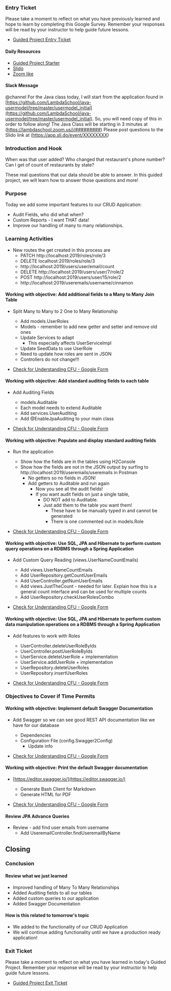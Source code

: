 ### Entry Ticket

Please take a moment to reflect on what you have previously learned and hope to learn by completing this Google Survey. Remember your responses will be read by your instructor to help guide future lessons.

* [Guided Project Entry Ticket](https://forms.gle/nfATQ1tnguVw5mVK7)

#### Daily Resources

* [Guided Project Starter](https://github.com/LambdaSchool/java-usermodel/tree/master/usermodel_initial)
* [Slido](https://app.sli.do/event/XXXXXXXX)
* [Zoom like](https://lambdaschool.zoom.us/j/#########)

#### Slack Message

@channel
For the Java class today, I will start from the application found in [https://github.com/LambdaSchool/java-usermodel/tree/master/usermodel_initial](https://github.com/LambdaSchool/java-usermodel/tree/master/usermodel_initial). So, you will need copy of this in order to follow along!
The Java Class will be starting in 3 minutes at (https://lambdaschool.zoom.us/j/#########)
Please post questions to the Slido link at (https://app.sli.do/event/XXXXXXXX)

### Introduction and Hook

When was that user added?
Who changed that restaurant's phone number?
Can I get of count of restaurants by state?

These real questions that our data should be able to answer. In this guided project, we will learn how to answer those questions and more!

### Purpose

Today we add some important features to our CRUD Application:

* Audit Fields, who did what when?
* Custom Reports - I want THAT data!
* Improve our handling of many to many relationships.

### Learning Activities

* New routes the get created in this process are
  * PATCH http://localhost:2019/roles/role/3
  * DELETE localhost:2019/roles/role/3
  * http://localhost:2019/users/user/email/count
  * DELETE http://localhost:2019/users/user/7/role/2
  * POST http://localhost:2019/users/user/15/role/2
  * http://localhost:2019/useremails/username/cinnamon

#### Working with objective: Add additional fields to a Many to Many Join Table

* Split Many to Many to 2 One to Many Relationship
  * Add models.UserRoles
  * Models - remember to add new getter and setter and remove old ones
  * Update Services to adapt
    * This especially affects UserServiceImpl
  * Update SeedData to use UserRole
  * Need to update how roles are sent in JSON
  * Controllers do not change!!!

* [Check for Understanding CFU - Google Form](https://forms.gle/g2z7wdKt5WBW8D5fA)

#### Working with objective: Add standard auditing fields to each table

* Add Auditing Fields
  * models.Auditable
  * Each model needs to extend Auditable
  * Add services.UserAuditing
  * Add @EnableJpaAuditing to your main class

* [Check for Understanding CFU - Google Form](https://forms.gle/7XdtMtnTcx5hfXEw7)

#### Working with objective: Populate and display standard auditing fields

* Run the application
  * Show how the fields are in the tables using H2Console
  * Show how the fields are not in the JSON output by surfing to http://localhost:2019/useremails/useremails in Postman
    * No getters so no fields in JSON!
    * Add getters to Auditable and run again
      * Now you see all the audit fields!
      * If you want audit fields on just a single table,
        * DO NOT add to Auditable.
        * Just add them to the table you want them!
          * These have to be manually typed in and cannot be generated
          * There is one commented out in models.Role

* [Check for Understanding CFU - Google Form](https://forms.gle/kHJDeJkdLWiXpVei9)

#### Working with objective: Use SQL, JPA and Hibernate to perform custom query operations on a RDBMS through a Spring Application

* Add Custom Query Reading (views.UserNameCountEmails)
  * Add views.UserNameCountEmails
  * Add UserRepository.getCountUserEmails
  * Add UserController.getNumUserEmails
  * Add views.JustTheCount - needed for later. Explain how this is a general count interface and can be used for multiple counts
  * Add UserRepository.checkUserRolesCombo

* [Check for Understanding CFU - Google Form](https://forms.gle/NstYdHkaYA4pP9Cy9)

#### Working with objective: Use SQL, JPA and Hibernate to perform custom data manipulation operations on a RDBMS through a Spring Application

* Add features to work with Roles
  * UserController.deleteUserRoleByIds
  * UserController.postUserRoleByIds
  * UserService.deleteUserRole + implementation
  * UserService.addUserRole + implementation
  * UserRepository.deleteUserRoles
  * UserRepository.insertUserRoles

* [Check for Understanding CFU - Google Form](https://forms.gle/JF1f3eR2UYYccsFr7)

### Objectives to Cover if Time Permits

#### Working with objective: Implement default Swagger Documentation

* Add Swagger so we can see good REST API documentation like we have for our database
  * Dependencies
  * Configuration File (config.Swagger2Config)
    * Update info

* [Check for Understanding CFU - Google Form](https://forms.gle/n3jX4sRG2m8GpFwS7)

#### Working with objective: Print the default Swagger documentation

* [https://editor.swagger.io/](https://editor.swagger.io/)
  * Generate Bash Client for Markdown
  * Generate HTML for PDF

* [Check for Understanding CFU - Google Form](https://forms.gle/SXVxmHc6QXYw2WNU7)

#### Review JPA Advance Queries

* Review - add find user emails from username
  * Add UseremailController.findUseremailByName

## Closing

### Conclusion

#### Review what we just learned

* Improved handling of Many To Many Relationships
* Added Auditing fields to all our tables
* Added custom queries to our application
* Added Swagger Documentation

#### How is this related to tomorrow's topic

* We added to the functionality of our CRUD Application
* We will continue adding functionality until we have a production ready application!

### Exit Ticket

Please take a moment to reflect on what you have learned in today's Guided Project. Remember your response will be read by your instructor to help guide future lessons.

* [Guided Project Exit Ticket](https://forms.gle/Gox3qB99zQUMWDBF9)
